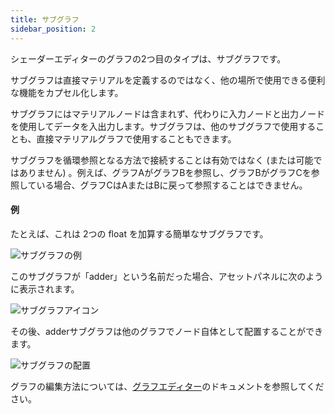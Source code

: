 ```yaml
---
title: サブグラフ
sidebar_position: 2
---
```


シェーダーエディターのグラフの2つ目のタイプは、サブグラフです。

サブグラフは直接マテリアルを定義するのではなく、他の場所で使用できる便利な機能をカプセル化します。

サブグラフにはマテリアルノードは含まれず、代わりに入力ノードと出力ノードを使用してデータを入出力します。サブグラフは、他のサブグラフで使用することも、直接マテリアルグラフで使用することもできます。

サブグラフを循環参照となる方法で接続することは有効ではなく (または可能ではありません) 。例えば、グラフAがグラフBを参照し、グラフBがグラフCを参照している場合、グラフCはAまたはBに戻って参照することはできません。

#### 例

たとえば、これは 2つの float を加算する簡単なサブグラフです。

![サブグラフの例][1]

このサブグラフが「adder」という名前だった場合、アセットパネルに次のように表示されます。

![サブグラフアイコン][2]

その後、adderサブグラフは他のグラフでノード自体として配置することができます。

![サブグラフの配置][3]

グラフの編集方法については、[グラフエディター][4]のドキュメントを参照してください。

[1]: /images/shader-editor/overview-graph-sub-graph.png
[2]: /images/shader-editor/overview-graph-sub-graph-icon.png
[3]: /images/shader-editor/overview-graph-place-sub-graph.gif
[4]: /shader-editor/window-layout/graph-editor